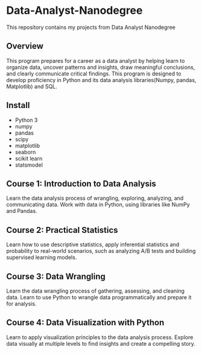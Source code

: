 # Data-Analyst-Nanodegree
This repository contains my projects from Data Analyst Nanodegree

## Overview

This program prepares for a career as a data analyst by helping learn to organize
data, uncover patterns and insights, draw meaningful conclusions, and clearly
communicate critical findings. This program is designed to develop proficiency
in Python and its data analysis libraries(Numpy, pandas, Matplotlib) and SQL.

## Install
* Python 3
* numpy
* pandas
* scipy
* matplotlib
* seaborn
* scikit learn
* statsmodel

## Course 1: Introduction to Data Analysis

Learn the data analysis process of wrangling, exploring, analyzing, and
communicating data. Work with data in Python, using libraries like NumPy and Pandas.

## Course 2: Practical Statistics

Learn how to use descriptive statistics, apply inferential statistics and
probability to real-world scenarios, such as analyzing A/B tests and building
supervised learning models.

## Course 3: Data Wrangling

Learn the data wrangling process of gathering, assessing, and cleaning data.
Learn to use Python to wrangle data programmatically and prepare it for analysis.

## Course 4: Data Visualization with Python

Learn to apply visualization principles to the data analysis process. Explore
data visually at multiple levels to find insights and create a compelling story.

